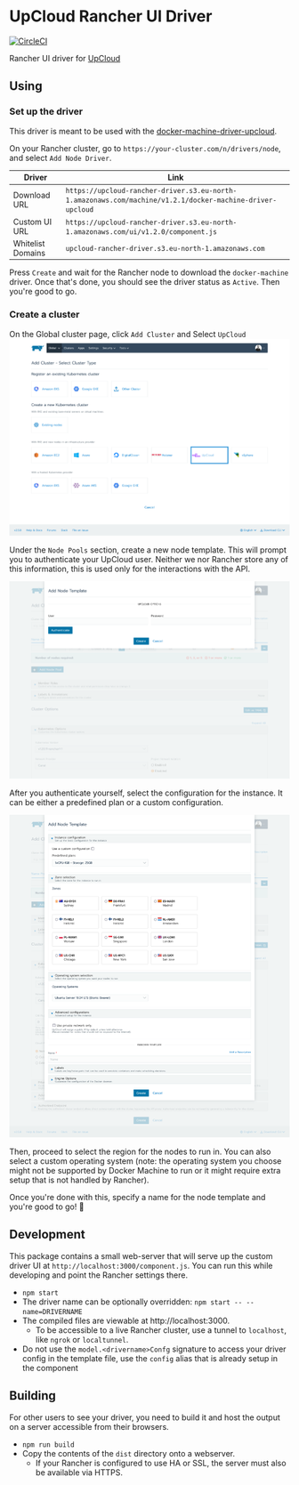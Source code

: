 # UpCloud Rancher UI Driver

[![CircleCI](https://circleci.com/gh/montel-ig/ui-driver-upcloud/tree/master.svg?style=svg)](https://circleci.com/gh/montel-ig/ui-driver-upcloud/tree/master)

Rancher UI driver for [UpCloud](https://upcloud.com)

## Using
### Set up the driver
This driver is meant to be used with the [docker-machine-driver-upcloud](https://github.com/montel-ig/docker-machine-driver-upcloud/).

On your Rancher cluster, go to `https://your-cluster.com/n/drivers/node`, and select `Add Node Driver`.

| Driver | Link                                                                                                      |
| ------ |-----------------------------------------------------------------------------------------------------------|
| Download URL | `https://upcloud-rancher-driver.s3.eu-north-1.amazonaws.com/machine/v1.2.1/docker-machine-driver-upcloud` |
| Custom UI URL | `https://upcloud-rancher-driver.s3.eu-north-1.amazonaws.com/ui/v1.2.0/component.js`                       |
| Whitelist Domains | `upcloud-rancher-driver.s3.eu-north-1.amazonaws.com`                                                      |

Press `Create` and wait for the Rancher node to download the `docker-machine` driver. Once that's done, you should see the driver status as `Active`. Then you're good to go.

### Create a cluster
On the Global cluster page, click `Add Cluster` and Select `UpCloud`
![image](./docs/cluster-type.png)

Under the `Node Pools` section, create a new node template. This will prompt you to authenticate your UpCloud user. Neither we nor Rancher store any of this information, this is used only for the interactions with the API.

![image](./docs/upcloud-login.png)

After you authenticate yourself, select the configuration for the instance. It can be either a predefined plan or a custom configuration.

![image](./docs/all-options.png)

Then, proceed to select the region for the nodes to run in.
You can also select a custom operating system (note: the operating system you choose might not be supported by Docker Machine to run or it might require extra setup that is not handled by Rancher).

Once you're done with this, specify a name for the node template and you're good to go! :raised_hands:


## Development

This package contains a small web-server that will serve up the custom driver UI at `http://localhost:3000/component.js`.  You can run this while developing and point the Rancher settings there.
* `npm start`
* The driver name can be optionally overridden: `npm start -- --name=DRIVERNAME`
* The compiled files are viewable at http://localhost:3000.
  * To be accessible to a live Rancher cluster, use a tunnel to `localhost`, like `ngrok` or `localtunnel`.
* Do not use the `model.<drivername>Confg` signature to access your driver config in the template file, use the `config` alias that is already setup in the component

## Building

For other users to see your driver, you need to build it and host the output on a server accessible from their browsers.

* `npm run build`
* Copy the contents of the `dist` directory onto a webserver.
  * If your Rancher is configured to use HA or SSL, the server must also be available via HTTPS.

